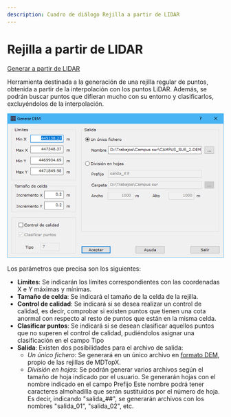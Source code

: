 ```yaml
---
description: Cuadro de diálogo Rejilla a partir de LIDAR
---
```


# Rejilla a partir de LIDAR

[Generar a partir de LIDAR](../../fichas-de-herramientas/ficha-de-herramientas-archivos-lidar/calcular-a-partir-de-lidar.md)

Herramienta destinada a la generación de una rejilla regular de puntos, obtenida a partir de la interpolación con los puntos LiDAR. Además, se podrán buscar puntos que difieran mucho con su entorno y clasificarlos, excluyéndolos de la interpolación.

![Cuadro de di&#xE1;logo Generar DEM](../../../.gitbook/assets/image%20%28144%29.png)

Los parámetros que precisa son los siguientes:

* **Limites**: Se indicarán los límites correspondientes con las coordenadas X e Y máximas y mínimas.
* **Tamaño de celda**: Se indicará el tamaño de la celda de la rejilla.
* **Control de calidad**: Se indicará si se desea realizar un control de calidad, es decir, comprobar si existen puntos que tienen una cota anormal con respecto al resto de puntos que están en la misma celda.
* **Clasificar puntos**: Se indicará si se desean clasificar aquellos puntos que no superen el control de calidad, pudiéndolos asignar una clasificación en el campo Tipo
* **Salida**: Existen dos posibilidades para el archivo de salida:
  * _Un único fichero_: Se generará en un único archivo en [formato DEM](../../untitled-289/), propio de las rejillas de MDTopX.
  * _División en hojas_: Se podrán generar varios archivos según el tamaño de hoja indicado por el usuario. Se generarán hojas con el nombre indicado en el campo Prefijo Este nombre podrá tener caracteres almohadilla que serán sustituidos por el número de hoja. Es decir, indicando "salida\_\#\#", se generarán archivos con los nombres "salida\_01", "salida\_02", etc.

